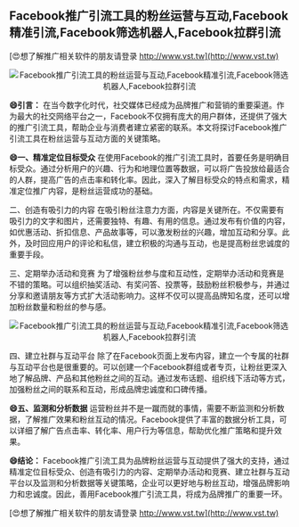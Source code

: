 ## **Facebook推广引流工具的粉丝运营与互动,Facebook精准引流,Facebook筛选机器人,Facebook拉群引流**

[😍想了解推广相关软件的朋友请登录 http://www.vst.tw](http://www.vst.tw)

 <center><img src="https://vst.tw/MP4/tuiguang/png/1.png" alt="Facebook推广引流工具的粉丝运营与互动,Facebook精准引流,Facebook筛选机器人,Facebook拉群引流"></center>

**😄引言：**
在当今数字化时代，社交媒体已经成为品牌推广和营销的重要渠道。作为最大的社交网络平台之一，Facebook不仅拥有庞大的用户群体，还提供了强大的推广引流工具，帮助企业与消费者建立紧密的联系。本文将探讨Facebook推广引流工具在粉丝运营与互动方面的关键策略。

**😄一、精准定位目标受众**
在使用Facebook的推广引流工具时，首要任务是明确目标受众。通过分析用户的兴趣、行为和地理位置等数据，可以将广告投放给最适合的人群，提高广告的点击率和转化率。因此，深入了解目标受众的特点和需求，精准定位推广内容，是粉丝运营成功的基础。

二、创造有吸引力的内容
在吸引粉丝注意力方面，内容是关键所在。不仅需要有吸引力的文字和图片，还需要独特、有趣、有用的信息。通过发布有价值的内容，如优惠活动、折扣信息、产品故事等，可以激发粉丝的兴趣，增加互动和分享。此外，及时回应用户的评论和私信，建立积极的沟通与互动，也是提高粉丝忠诚度的重要手段。

三、定期举办活动和竞赛
为了增强粉丝参与度和互动性，定期举办活动和竞赛是不错的策略。可以组织抽奖活动、有奖问答、投票等，鼓励粉丝积极参与，并通过分享和邀请朋友等方式扩大活动影响力。这样不仅可以提高品牌知名度，还可以增加粉丝数量和粉丝的参与感。

 <center><img src="https://vst.tw/MP4/tuiguang/png/4.png" alt="Facebook推广引流工具的粉丝运营与互动,Facebook精准引流,Facebook筛选机器人,Facebook拉群引流"></center>

四、建立社群与互动平台
除了在Facebook页面上发布内容，建立一个专属的社群与互动平台也是很重要的。可以创建一个Facebook群组或者专页，让粉丝更深入地了解品牌、产品和其他粉丝之间的互动。通过发布话题、组织线下活动等方式，加强粉丝之间的联系和互动，形成品牌忠诚度和口碑传播。

**😄五、监测和分析数据**
运营粉丝并不是一蹴而就的事情，需要不断监测和分析数据，了解推广效果和粉丝互动的情况。Facebook提供了丰富的数据分析工具，可以详细了解广告点击率、转化率、用户行为等信息，帮助优化推广策略和提升效果。

**😄结论：**
Facebook推广引流工具为品牌粉丝运营与互动提供了强大的支持，通过精准定位目标受众、创造有吸引力的内容、定期举办活动和竞赛、建立社群与互动平台以及监测和分析数据等关键策略，企业可以更好地与粉丝互动，增强品牌影响力和忠诚度。因此，善用Facebook推广引流工具，将成为品牌推广的重要一环。

[😍想了解推广相关软件的朋友请登录 http://www.vst.tw](http://www.vst.tw)



